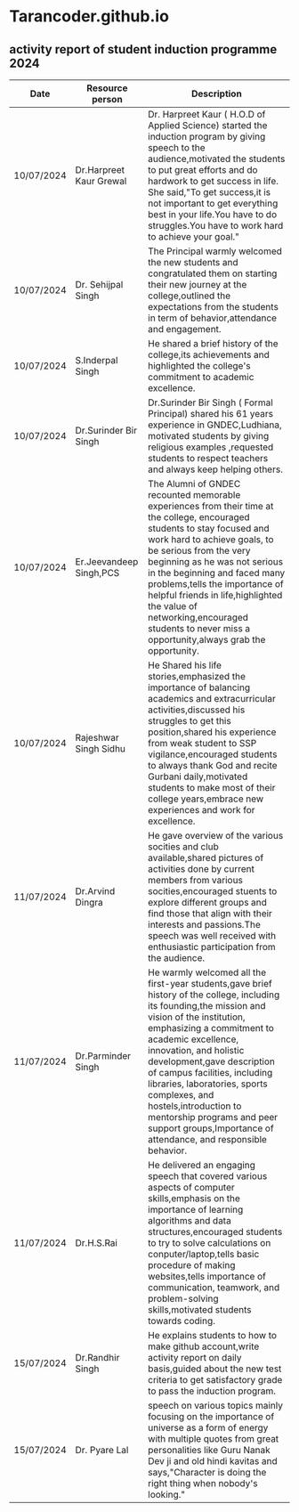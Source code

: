 # Tarancoder.github.io
## activity report of student induction programme 2024
| Date | Resource person | Description |
| ----------- | ----------- | ----------- |
| 10/07/2024 | Dr.Harpreet Kaur Grewal | Dr. Harpreet Kaur ( H.O.D of Applied Science) started the induction program by giving speech to the audience,motivated the students to put great efforts and do hardwork  to get success in life. She said,"To get success,it is not important to get everything best in your life.You have to do struggles.You have to work hard to achieve your goal."
| 10/07/2024 | Dr. Sehijpal Singh | The Principal warmly welcomed the new students and congratulated them on starting their new journey at the college,outlined the expectations from the students in term of behavior,attendance and engagement.
| 10/07/2024 | S.Inderpal Singh | He shared a brief history of the college,its achievements and highlighted the college's commitment to academic excellence.
| 10/07/2024 | Dr.Surinder Bir Singh | Dr.Surinder Bir Singh ( Formal Principal) shared his 61 years experience in GNDEC,Ludhiana, motivated students by giving religious examples ,requested students to respect teachers and always keep helping others.
| 10/07/2024 | Er.Jeevandeep Singh,PCS | The  Alumni of GNDEC recounted memorable experiences from their time at the college, encouraged students to stay focused and work hard to achieve goals, to be serious from the very beginning as he was not serious in the beginning and faced many problems,tells the importance of helpful friends in life,highlighted the value of networking,encouraged students to never miss a opportunity,always grab the opportunity.
| 10/07/2024 | Rajeshwar Singh Sidhu | He Shared his life stories,emphasized the importance of balancing academics and extracurricular activities,discussed his struggles to get this position,shared his experience from weak student to SSP vigilance,encouraged students to always thank God and recite Gurbani daily,motivated students to make most of their college years,embrace new experiences and work for excellence.
| 11/07/2024 | Dr.Arvind Dingra | He gave overview of the various socities and club available,shared pictures of activities done by current members from various socities,encouraged stuents to explore different groups and find those that align with their interests and passions.The speech was well received with enthusiastic participation from the audience.
| 11/07/2024 | Dr.Parminder Singh | He warmly welcomed all the first-year students,gave brief history of the college, including its founding,the mission and vision of the institution, emphasizing a commitment to academic excellence, innovation, and holistic development,gave description of campus facilities, including libraries, laboratories, sports complexes, and hostels,introduction to mentorship programs and peer support groups,Importance of attendance, and responsible behavior.
| 11/07/2024 | Dr.H.S.Rai | He delivered an engaging speech that covered various aspects of computer skills,emphasis on the importance of learning algorithms and data structures,encouraged students to try to solve calculations on conputer/laptop,tells basic procedure of making websites,tells importance of communication, teamwork, and problem-solving skills,motivated students towards coding.
| 15/07/2024 | Dr.Randhir Singh | He explains students to how to make github account,write activity report on daily basis,guided about the new test criteria to get satisfactory grade to pass the induction program.
| 15/07/2024 | Dr. Pyare Lal | speech on various topics mainly focusing on the importance of universe as a form of energy with multiple quotes from great personalities like Guru Nanak Dev ji and old hindi kavitas and says,"Character is doing the right thing when nobody's looking."
